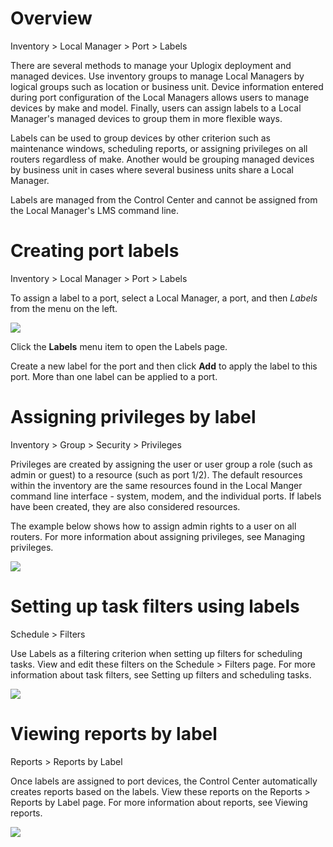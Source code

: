 <!-- 5.4 -->

# Overview

<div class='ucc' />Inventory > Local Manager > Port > Labels</div>

There are several methods to manage your Uplogix deployment and managed devices. Use inventory groups to manage Local Managers by logical groups such as location or business unit. Device information entered during port configuration of the Local Managers allows users to manage devices by make and model. Finally, users can assign labels to a Local Manager's managed devices to group them in more flexible ways.

Labels can be used to group devices by other criterion such as maintenance windows, scheduling reports, or assigning privileges on all routers regardless of make. Another would be grouping managed devices by business unit in cases where several business units share a Local Manager.

Labels are managed from the Control Center and cannot be assigned from the Local Manager's LMS command line.

# Creating port labels

<div class='ucc' />Inventory > Local Manager > Port > Labels</div>

To assign a label to a port, select a Local Manager, a port, and then *Labels* from the menu on the left.

![](http://uplogix.com/support/docs/img/ucc5.2/labels_add.png)

Click the **Labels** menu item to open the Labels page.

Create a new label for the port and then click **Add** to apply the label to this port. More than one label can be applied to a port.

# Assigning privileges by label

<div class='ucc' />Inventory > Group > Security > Privileges </div>

Privileges are created by assigning the user or user group a role (such as admin or guest) to a resource (such as port 1/2). The default resources within the inventory are the same resources found in the Local Manger command line interface - system, modem, and the individual ports. If labels have been created, they are also considered resources.

The example below shows how to assign admin rights to a user on all routers. For more information about assigning privileges, see Managing privileges.

![](http://uplogix.com/support/docs/img/ucc5.2/labels_privileges.png)

# Setting up task filters using labels

<div class='ucc' />Schedule > Filters</div>

Use Labels as a filtering criterion when setting up filters for scheduling tasks. View and edit these filters on the Schedule > Filters page. For more information about task filters, see Setting up filters and scheduling tasks.
 
![](http://uplogix.com/support/docs/img/cc-user-guide/image060.png)

# Viewing reports by label

<div class='ucc' />Reports > Reports by Label</div>

Once labels are assigned to port devices, the Control Center automatically creates reports based on the labels. View these reports on the Reports > Reports by Label page. For more information about reports, see Viewing reports.

![](http://uplogix.com/support/docs/img/cc-user-guide/image061.png)